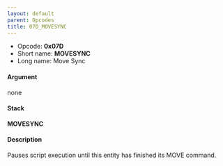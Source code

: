 ```yaml
---
layout: default
parent: Opcodes
title: 07D_MOVESYNC
---
```


-   Opcode: **0x07D**
-   Short name: **MOVESYNC**
-   Long name: Move Sync

#### Argument

none

#### Stack

  
**MOVESYNC**

#### Description

Pauses script execution until this entity has finished its MOVE command.
